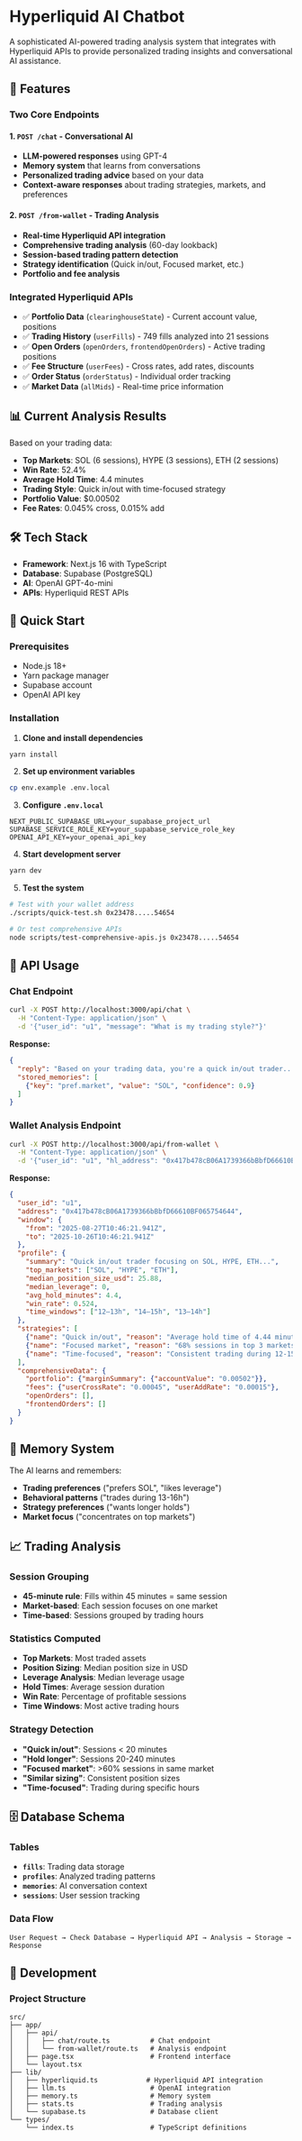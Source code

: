 # Hyperliquid AI Chatbot

A sophisticated AI-powered trading analysis system that integrates with Hyperliquid APIs to provide personalized trading insights and conversational AI assistance.

## 🚀 Features

### **Two Core Endpoints**

#### 1. **`POST /chat`** - Conversational AI
- **LLM-powered responses** using GPT-4
- **Memory system** that learns from conversations
- **Personalized trading advice** based on your data
- **Context-aware responses** about trading strategies, markets, and preferences

#### 2. **`POST /from-wallet`** - Trading Analysis
- **Real-time Hyperliquid API integration**
- **Comprehensive trading analysis** (60-day lookback)
- **Session-based trading pattern detection**
- **Strategy identification** (Quick in/out, Focused market, etc.)
- **Portfolio and fee analysis**

### **Integrated Hyperliquid APIs**
- ✅ **Portfolio Data** (`clearinghouseState`) - Current account value, positions
- ✅ **Trading History** (`userFills`) - 749 fills analyzed into 21 sessions
- ✅ **Open Orders** (`openOrders`, `frontendOpenOrders`) - Active trading positions
- ✅ **Fee Structure** (`userFees`) - Cross rates, add rates, discounts
- ✅ **Order Status** (`orderStatus`) - Individual order tracking
- ✅ **Market Data** (`allMids`) - Real-time price information

## 📊 Current Analysis Results

Based on your trading data:
- **Top Markets**: SOL (6 sessions), HYPE (3 sessions), ETH (2 sessions)
- **Win Rate**: 52.4%
- **Average Hold Time**: 4.4 minutes
- **Trading Style**: Quick in/out with time-focused strategy
- **Portfolio Value**: $0.00502
- **Fee Rates**: 0.045% cross, 0.015% add

## 🛠️ Tech Stack

- **Framework**: Next.js 16 with TypeScript
- **Database**: Supabase (PostgreSQL)
- **AI**: OpenAI GPT-4o-mini
- **APIs**: Hyperliquid REST APIs

## 🚀 Quick Start

### Prerequisites
- Node.js 18+
- Yarn package manager
- Supabase account
- OpenAI API key

### Installation

1. **Clone and install dependencies**
```bash
yarn install
```

2. **Set up environment variables**
```bash
cp env.example .env.local
```

3. **Configure `.env.local`**
```env
NEXT_PUBLIC_SUPABASE_URL=your_supabase_project_url
SUPABASE_SERVICE_ROLE_KEY=your_supabase_service_role_key
OPENAI_API_KEY=your_openai_api_key
```

4. **Start development server**
```bash
yarn dev
```

5. **Test the system**
```bash
# Test with your wallet address
./scripts/quick-test.sh 0x23478.....54654

# Or test comprehensive APIs
node scripts/test-comprehensive-apis.js 0x23478.....54654
```

## 📡 API Usage

### Chat Endpoint
```bash
curl -X POST http://localhost:3000/api/chat \
  -H "Content-Type: application/json" \
  -d '{"user_id": "u1", "message": "What is my trading style?"}'
```

**Response:**
```json
{
  "reply": "Based on your trading data, you're a quick in/out trader...",
  "stored_memories": [
    {"key": "pref.market", "value": "SOL", "confidence": 0.9}
  ]
}
```

### Wallet Analysis Endpoint
```bash
curl -X POST http://localhost:3000/api/from-wallet \
  -H "Content-Type: application/json" \
  -d '{"user_id": "u1", "hl_address": "0x417b478cB06A1739366bBbfD66610BF065754644", "lookback_days": 60}'
```

**Response:**
```json
{
  "user_id": "u1",
  "address": "0x417b478cB06A1739366bBbfD66610BF065754644",
  "window": {
    "from": "2025-08-27T10:46:21.941Z",
    "to": "2025-10-26T10:46:21.941Z"
  },
  "profile": {
    "summary": "Quick in/out trader focusing on SOL, HYPE, ETH...",
    "top_markets": ["SOL", "HYPE", "ETH"],
    "median_position_size_usd": 25.88,
    "median_leverage": 0,
    "avg_hold_minutes": 4.4,
    "win_rate": 0.524,
    "time_windows": ["12–13h", "14–15h", "13–14h"]
  },
  "strategies": [
    {"name": "Quick in/out", "reason": "Average hold time of 4.44 minutes"},
    {"name": "Focused market", "reason": "68% sessions in top 3 markets"},
    {"name": "Time-focused", "reason": "Consistent trading during 12-15h"}
  ],
  "comprehensiveData": {
    "portfolio": {"marginSummary": {"accountValue": "0.00502"}},
    "fees": {"userCrossRate": "0.00045", "userAddRate": "0.00015"},
    "openOrders": [],
    "frontendOrders": []
  }
}
```

## 🧠 Memory System

The AI learns and remembers:
- **Trading preferences** ("prefers SOL", "likes leverage")
- **Behavioral patterns** ("trades during 13-16h")
- **Strategy preferences** ("wants longer holds")
- **Market focus** ("concentrates on top markets")

## 📈 Trading Analysis

### Session Grouping
- **45-minute rule**: Fills within 45 minutes = same session
- **Market-based**: Each session focuses on one market
- **Time-based**: Sessions grouped by trading hours

### Statistics Computed
- **Top Markets**: Most traded assets
- **Position Sizing**: Median position size in USD
- **Leverage Analysis**: Median leverage usage
- **Hold Times**: Average session duration
- **Win Rate**: Percentage of profitable sessions
- **Time Windows**: Most active trading hours

### Strategy Detection
- **"Quick in/out"**: Sessions < 20 minutes
- **"Hold longer"**: Sessions 20-240 minutes
- **"Focused market"**: >60% sessions in same market
- **"Similar sizing"**: Consistent position sizes
- **"Time-focused"**: Trading during specific hours

## 🗄️ Database Schema

### Tables
- **`fills`**: Trading data storage
- **`profiles`**: Analyzed trading patterns
- **`memories`**: AI conversation context
- **`sessions`**: User session tracking

### Data Flow
```
User Request → Check Database → Hyperliquid API → Analysis → Storage → Response
```

## 🔧 Development

### Project Structure
```
src/
├── app/
│   ├── api/
│   │   ├── chat/route.ts          # Chat endpoint
│   │   └── from-wallet/route.ts   # Analysis endpoint
│   ├── page.tsx                   # Frontend interface
│   └── layout.tsx
├── lib/
│   ├── hyperliquid.ts            # Hyperliquid API integration
│   ├── llm.ts                     # OpenAI integration
│   ├── memory.ts                  # Memory system
│   ├── stats.ts                   # Trading analysis
│   └── supabase.ts                # Database client
└── types/
    └── index.ts                   # TypeScript definitions
```
